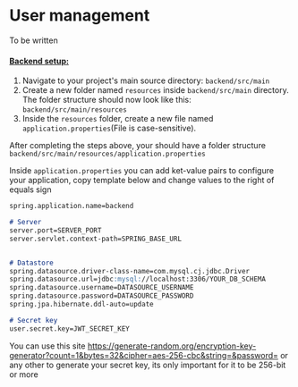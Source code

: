 # User management
<p>To be written</p>

#### <ins>Backend setup:</ins>
<p>

  1. Navigate to your project's main source directory: `backend/src/main`
  2. Create a new folder named `resources` inside `backend/src/main` directory. The folder structure should now look like this: `backend/src/main/resources`
  3. Inside the `resources` folder, create a new file named `application.properties`(File is case-sensitive).
</p>
<p>
  
  After completing the steps above, your should have a folder structure `backend/src/main/resources/application.properties`
</p>
<p>
  
  Inside `application.properties` you can add ket-value pairs to configure your application, copy template below and change values to the right of equals sign
</p>


```markdown
spring.application.name=backend

# Server
server.port=SERVER_PORT 
server.servlet.context-path=SPRING_BASE_URL


# Datastore
spring.datasource.driver-class-name=com.mysql.cj.jdbc.Driver
spring.datasource.url=jdbc:mysql://localhost:3306/YOUR_DB_SCHEMA
spring.datasource.username=DATASOURCE_USERNAME
spring.datasource.password=DATASOURCE_PASSWORD
spring.jpa.hibernate.ddl-auto=update

# Secret key
user.secret.key=JWT_SECRET_KEY
```

<p>

  You can use this site https://generate-random.org/encryption-key-generator?count=1&bytes=32&cipher=aes-256-cbc&string=&password= or any other to generate your secret key, its only important for it to be 256-bit or more
</p>
